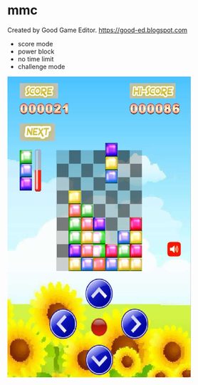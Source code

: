 # mmc

Created by Good Game Editor. https://good-ed.blogspot.com

* score mode
* power block
* no time limit
* challenge mode

![image](mmc.png)
